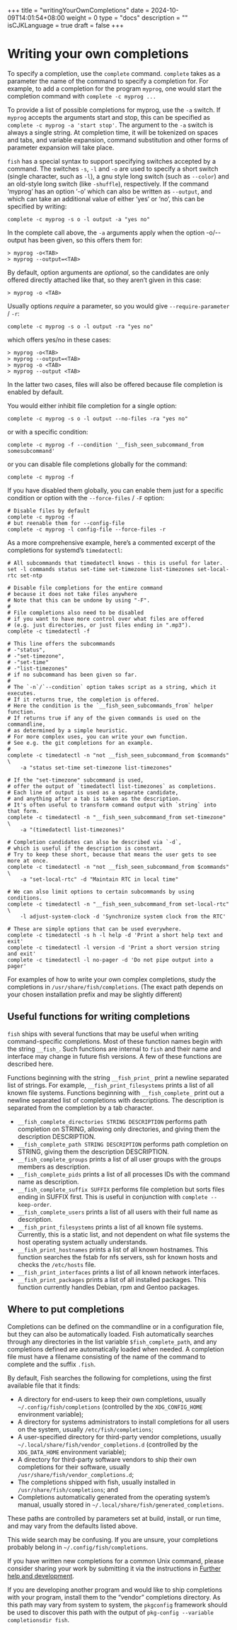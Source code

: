 +++
title = "writingYourOwnCompletions"
date = 2024-10-09T14:01:54+08:00
weight = 0
type = "docs"
description = ""
isCJKLanguage = true
draft = false
+++

# Writing your own completions

To specify a completion, use the `complete` command. `complete` takes as a parameter the name of the command to specify a completion for. For example, to add a completion for the program `myprog`, one would start the completion command with `complete -c myprog ...`

To provide a list of possible completions for myprog, use the `-a` switch. If `myprog` accepts the arguments start and stop, this can be specified as `complete -c myprog -a 'start stop'`. The argument to the `-a` switch is always a single string. At completion time, it will be tokenized on spaces and tabs, and variable expansion, command substitution and other forms of parameter expansion will take place.

`fish` has a special syntax to support specifying switches accepted by a command. The switches `-s`, `-l` and `-o` are used to specify a short switch (single character, such as `-l`), a gnu style long switch (such as `--color`) and an old-style long switch (like `-shuffle`), respectively. If the command ‘myprog’ has an option ‘-o’ which can also be written as `--output`, and which can take an additional value of either ‘yes’ or ‘no’, this can be specified by writing:

```
complete -c myprog -s o -l output -a "yes no"

```

In the complete call above, the `-a` arguments apply when the option -o/--output has been given, so this offers them for:

```
> myprog -o<TAB>
> myprog --output=<TAB>

```

By default, option arguments are *optional*, so the candidates are only offered directly attached like that, so they aren’t given in this case:

```
> myprog -o <TAB>

```

Usually options *require* a parameter, so you would give `--require-parameter` / `-r`:

```
complete -c myprog -s o -l output -ra "yes no"

```

which offers yes/no in these cases:

```
> myprog -o<TAB>
> myprog --output=<TAB>
> myprog -o <TAB>
> myprog --output <TAB>

```

In the latter two cases, files will also be offered because file completion is enabled by default.

You would either inhibit file completion for a single option:

```
complete -c myprog -s o -l output --no-files -ra "yes no"

```

or with a specific condition:

```
complete -c myprog -f --condition '__fish_seen_subcommand_from somesubcommand'

```

or you can disable file completions globally for the command:

```
complete -c myprog -f

```

If you have disabled them globally, you can enable them just for a specific condition or option with the `--force-files` / `-F` option:

```
# Disable files by default
complete -c myprog -f
# but reenable them for --config-file
complete -c myprog -l config-file --force-files -r

```

As a more comprehensive example, here’s a commented excerpt of the completions for systemd’s `timedatectl`:

```
# All subcommands that timedatectl knows - this is useful for later.
set -l commands status set-time set-timezone list-timezones set-local-rtc set-ntp

# Disable file completions for the entire command
# because it does not take files anywhere
# Note that this can be undone by using "-F".
#
# File completions also need to be disabled
# if you want to have more control over what files are offered
# (e.g. just directories, or just files ending in ".mp3").
complete -c timedatectl -f

# This line offers the subcommands
# -"status",
# -"set-timezone",
# -"set-time"
# -"list-timezones"
# if no subcommand has been given so far.
#
# The `-n`/`--condition` option takes script as a string, which it executes.
# If it returns true, the completion is offered.
# Here the condition is the `__fish_seen_subcommands_from` helper function.
# If returns true if any of the given commands is used on the commandline,
# as determined by a simple heuristic.
# For more complex uses, you can write your own function.
# See e.g. the git completions for an example.
#
complete -c timedatectl -n "not __fish_seen_subcommand_from $commands" \
    -a "status set-time set-timezone list-timezones"

# If the "set-timezone" subcommand is used,
# offer the output of `timedatectl list-timezones` as completions.
# Each line of output is used as a separate candidate,
# and anything after a tab is taken as the description.
# It's often useful to transform command output with `string` into that form.
complete -c timedatectl -n "__fish_seen_subcommand_from set-timezone" \
    -a "(timedatectl list-timezones)"

# Completion candidates can also be described via `-d`,
# which is useful if the description is constant.
# Try to keep these short, because that means the user gets to see more at once.
complete -c timedatectl -n "not __fish_seen_subcommand_from $commands" \
    -a "set-local-rtc" -d "Maintain RTC in local time"

# We can also limit options to certain subcommands by using conditions.
complete -c timedatectl -n "__fish_seen_subcommand_from set-local-rtc" \
    -l adjust-system-clock -d 'Synchronize system clock from the RTC'

# These are simple options that can be used everywhere.
complete -c timedatectl -s h -l help -d 'Print a short help text and exit'
complete -c timedatectl -l version -d 'Print a short version string and exit'
complete -c timedatectl -l no-pager -d 'Do not pipe output into a pager'

```

For examples of how to write your own complex completions, study the completions in `/usr/share/fish/completions`. (The exact path depends on your chosen installation prefix and may be slightly different)



## Useful functions for writing completions

`fish` ships with several functions that may be useful when writing command-specific completions. Most of these function names begin with the string `__fish_`. Such functions are internal to `fish` and their name and interface may change in future fish versions. A few of these functions are described here.

Functions beginning with the string `__fish_print_` print a newline separated list of strings. For example, `__fish_print_filesystems` prints a list of all known file systems. Functions beginning with `__fish_complete_` print out a newline separated list of completions with descriptions. The description is separated from the completion by a tab character.

- `__fish_complete_directories STRING DESCRIPTION` performs path completion on STRING, allowing only directories, and giving them the description DESCRIPTION.
- `__fish_complete_path STRING DESCRIPTION` performs path completion on STRING, giving them the description DESCRIPTION.
- `__fish_complete_groups` prints a list of all user groups with the groups members as description.
- `__fish_complete_pids` prints a list of all processes IDs with the command name as description.
- `__fish_complete_suffix SUFFIX` performs file completion but sorts files ending in SUFFIX first. This is useful in conjunction with `complete --keep-order`.
- `__fish_complete_users` prints a list of all users with their full name as description.
- `__fish_print_filesystems` prints a list of all known file systems. Currently, this is a static list, and not dependent on what file systems the host operating system actually understands.
- `__fish_print_hostnames` prints a list of all known hostnames. This function searches the fstab for nfs servers, ssh for known hosts and checks the `/etc/hosts` file.
- `__fish_print_interfaces` prints a list of all known network interfaces.
- `__fish_print_packages` prints a list of all installed packages. This function currently handles Debian, rpm and Gentoo packages.



## Where to put completions

Completions can be defined on the commandline or in a configuration file, but they can also be automatically loaded. Fish automatically searches through any directories in the list variable `$fish_complete_path`, and any completions defined are automatically loaded when needed. A completion file must have a filename consisting of the name of the command to complete and the suffix `.fish`.

By default, Fish searches the following for completions, using the first available file that it finds:

- A directory for end-users to keep their own completions, usually `~/.config/fish/completions` (controlled by the `XDG_CONFIG_HOME` environment variable);
- A directory for systems administrators to install completions for all users on the system, usually `/etc/fish/completions`;
- A user-specified directory for third-party vendor completions, usually `~/.local/share/fish/vendor_completions.d` (controlled by the `XDG_DATA_HOME` environment variable);
- A directory for third-party software vendors to ship their own completions for their software, usually `/usr/share/fish/vendor_completions.d`;
- The completions shipped with fish, usually installed in `/usr/share/fish/completions`; and
- Completions automatically generated from the operating system’s manual, usually stored in `~/.local/share/fish/generated_completions`.

These paths are controlled by parameters set at build, install, or run time, and may vary from the defaults listed above.

This wide search may be confusing. If you are unsure, your completions probably belong in `~/.config/fish/completions`.

If you have written new completions for a common Unix command, please consider sharing your work by submitting it via the instructions in [Further help and development](https://fishshell.com/docs/current/index.html#more-help).

If you are developing another program and would like to ship completions with your program, install them to the “vendor” completions directory. As this path may vary from system to system, the `pkgconfig` framework should be used to discover this path with the output of `pkg-config --variable completionsdir fish`.